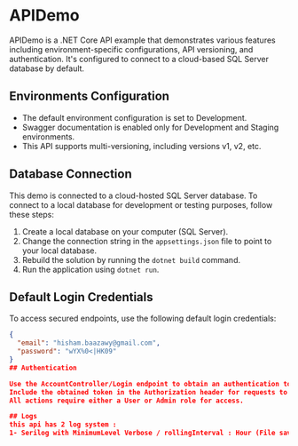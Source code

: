 # APIDemo

APIDemo is a .NET Core API example that demonstrates various features including environment-specific configurations, API versioning, and authentication. It's configured to connect to a cloud-based SQL Server database by default.

## Environments Configuration

- The default environment configuration is set to Development.
- Swagger documentation is enabled only for Development and Staging environments.
- This API supports multi-versioning, including versions v1, v2, etc.

## Database Connection

This demo is connected to a cloud-hosted SQL Server database. To connect to a local database for development or testing purposes, follow these steps:

1. Create a local database on your computer (SQL Server).
2. Change the connection string in the `appsettings.json` file to point to your local database.
3. Rebuild the solution by running the `dotnet build` command.
4. Run the application using `dotnet run`.

## Default Login Credentials

To access secured endpoints, use the following default login credentials:

```json
{
  "email": "hisham.baazawy@gmail.com",
  "password": "wYX%0<|HK09"
}
## Authentication

Use the AccountController/Login endpoint to obtain an authentication token.
Include the obtained token in the Authorization header for requests to secured endpoints.
All actions require either a User or Admin role for access.

## Logs
this api has 2 log system :
1- Serilog with MinimumLevel Verbose / rollingInterval : Hour (File save on the root path)
